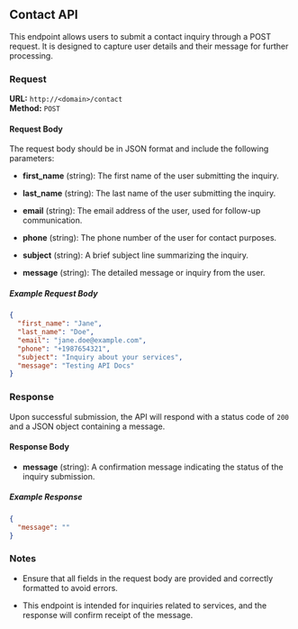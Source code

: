 ## Contact API

This endpoint allows users to submit a contact inquiry through a POST request. It is designed to capture user details and their message for further processing.

### Request

**URL:** `http://<domain>/contact`  
**Method:** `POST`

#### Request Body

The request body should be in JSON format and include the following parameters:

- **first_name** (string): The first name of the user submitting the inquiry.
    
- **last_name** (string): The last name of the user submitting the inquiry.
    
- **email** (string): The email address of the user, used for follow-up communication.
    
- **phone** (string): The phone number of the user for contact purposes.
    
- **subject** (string): A brief subject line summarizing the inquiry.
    
- **message** (string): The detailed message or inquiry from the user.
    

##### Example Request Body

``` json
{
  "first_name": "Jane",
  "last_name": "Doe",
  "email": "jane.doe@example.com",
  "phone": "+1987654321",
  "subject": "Inquiry about your services",
  "message": "Testing API Docs"
}

 ```

### Response

Upon successful submission, the API will respond with a status code of `200` and a JSON object containing a message.

#### Response Body

- **message** (string): A confirmation message indicating the status of the inquiry submission.
    

##### Example Response

``` json
{
  "message": ""
}

 ```

### Notes

- Ensure that all fields in the request body are provided and correctly formatted to avoid errors.
    
- This endpoint is intended for inquiries related to services, and the response will confirm receipt of the message.